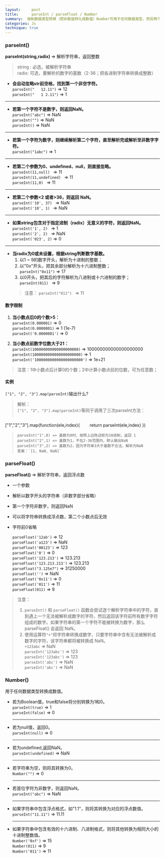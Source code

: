 ```yaml
---
layout:     post
title:      parseInt / parseFloat / Number
summary:  强制数据类型转换（把非数值转化成数值）Number可用于任何数据类型，而另两个函数则用于把字符串转换成数值。
categories: Js
technique: true
---
```


### parseInt()
**parseInt(string,radix)** => 解析字符串，返回整数
> string : 必选，被解析字符串   
> radix: 可选，要解析的数字的基数（2-36；把各进制字符串转换成整数）

- **会自动忽略str前空格，找到第一个非空字符。**     
  `parseInt("   12.11")`  => 12   
  `parseInt("   1 2.11")` => 1    

***********************************  

- **若第一个字符不是数字，则返回NaN。**       
  `parseInt("abc")`  => NaN     
  `parseInt("")`  => NaN     
  `parseInt()`  => NaN     

***********************************  

- **若第一个字符为数字，则继续解析第二个字符，直至解析完或解析至非数字字符。**     
  `parseInt("1abc")`  => 1    

***********************************  

- **若第二个参数为0、undefined、null，则直接忽略。**     
  `parseInt(11,null) `  => 11       
  `parseInt(11,undefined) `  => 11            
  `parseInt(11,0) `  => 11    
   
*********************************** 

- **若第二个参数<2 或者>36，则返回 NaN。**     
  `parseInt('10', 37) `  => NaN     
  `parseInt('10', 1) `  => NaN 
   
*********************************** 
  
- **如果string包含对于指定进制（radix）无意义的字符，则返回NaN。**     
  `parseInt('1', 2) `  => 1     
  `parseInt('2', 2) `  => NaN     
  `parseInt('023', 2)`  => 0     
    
*********************************** 
 
- **当radix为0或未设置，根据string判断数字基数。**
  1. 以1 ~ 9的数字开头，解析为十进制的整数；    
  2. 以"0x"开头，把其余部分解析为十六进制整数；    
      `parseInt("0x11")`  => 17
  3. 以0开头，把其后的字符解析为八进制或十六进制的数字；    
      `parseInt(011) `  => 9      
  > 注意： `parseInt("011") `  => 11     

#### 数字限制    

1. **当小数点后0的个数>5：**    
    `parseInt(0.000001)`  => 0      
    `parseInt(0.0000001)` => 1  (1e-7)        
    `parseInt('0.0000001')` => 0  

2. **当小数点前数字位数大于21：**   
    `parseInt(100000000000000000000)`   => 100000000000000000000      
    `parseInt(1000000000000000000000)`  => 1    
    `parseInt('1000000000000000000000')` => 1e+21       

> 注意：1中小数点后计算0的个数；2中计算小数点前的位数，可为任意数；


#### 实例

`["1", "2", "3"].map(parseInt)`输出什么?

> 解析：  
> `["1", "2", "3"].map(parseInt)`等同于调用了三次parseInt方法： 
> ```javascript
["1","2","3"].map(function(ele,index){
　　return parseInt(ele,index)
})
> ```
> parseInt("1",0) => 基数为0时，按照上边陈述即为10进制，返回 1   
> parseInt("2",1) => 基数为1，不在2-36范围内，默认输出NaN   
> parseInt("3",2) => 基数为2，因为字符串3大于基数不合法，解析为NaN    
> 答案：`[1, NaN, NaN]` 

### parseFloat()

**parseFloat()**  => 解析字符串，返回浮点数 
- 一个参数  
- 解析以数字开头的字符串（非数字部分省略）
- 第一个字符非数字，则返回NaN
- 可以将字符串转换成浮点数，第二个小数点后无效     
- 字符前0省略

  `parseFloat('12ab')` => 12    
  `parseFloat('a123')` => NaN    
  `parseFloat('00123')` => 123    
  `parseFloat('0')` => 0    
  `parseFloat('123.213')` => 123.213    
  `parseFloat('123.213.213')` => 123.213    
  `parseFloat("3.125e7")` => 31250000    
  `parseFloat('')` => NaN    
  `parseFloat('0x11')` => 0   
  `parseFloat('011')` => 11  
  `parseFloat(011)` => 9 


> 注意：    
> 1. `parseInt()` 和 `parseFloat()` 函数会尝试逐个解析字符串中的字符，直到遇上一个无法被解析成数字的字符，然后返回该字符前所有数字字符组成的数字。如果字符串的第一个字符不能被转换为数字，那么 parseFloat() 会返回 NaN。    
> 2. 使用运算符`"+"`将字符串转换成数字，只要字符串中含有无法被解析成数字的字符，该字符串都将被转换成 NaN。  
  `+123abc` => NaN   
  `parseInt('123abc')` => 123  
  `parseInt('123abc')` => 123  
  `parseInt('abc')` => NaN  
  `parseInt('abc')` => NaN 


### Number()  

用于任何数据类型转换成数值。

- 若为Boolean值，true和false将分别转换为1和0。     
  `parseInt(true)` => 1           
  `parseInt(false)` => 0   

  **********************

- 若为null值，返回0。    
`parseInt(null)` => 0  

  **********************
  
- 若为undefined,返回NaN。      
`parseInt(undefined)` => NaN 

  **********************
  
- 若字符串为空，则将其转换为0。         
 `Number("")` => 0 
 
  **********************
  
- 若首位字符为非数字，则返回NaN。     
 `parseInt("abc")` => NaN 
 
  **********************
  
- 如果字符串中包含浮点格式，如"1.1"，则将其转换为对应的浮点数值。    
 `parseInt("11.11")` => 11.11 

  **********************
  
- 如果字符串中包含有效的十六进制、八进制格式，则将其他转换为相同大小的十进制整数值。    
  `Number('0xf')` => 15    
  `Number(011)` => 9     
  `Number('011')` => 11      
 
 





















